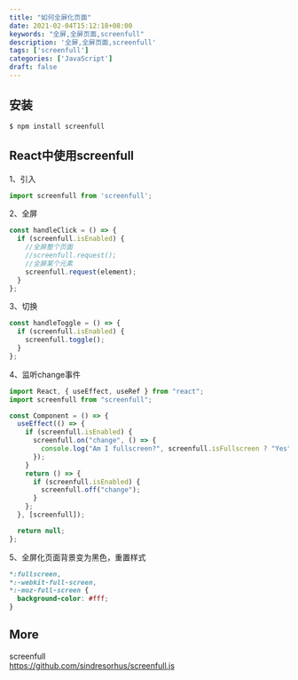 ```yaml
---
title: "如何全屏化页面"
date: 2021-02-04T15:12:18+08:00
keywords: "全屏,全屏页面,screenfull"
description: '全屏,全屏页面,screenfull'
tags: ['screenfull']
categories: ['JavaScript']
draft: false
---
```


## 安装

```
$ npm install screenfull
```

## React中使用screenfull

1、引入

```JavaScript
import screenfull from 'screenfull';
```

2、全屏

```JavaScript
const handleClick = () => {
  if (screenfull.isEnabled) {
    //全屏整个页面
    //screenfull.request();
    //全屏某个元素
    screenfull.request(element);
  }
};
```

3、切换

```JavaScript
const handleToggle = () => {
  if (screenfull.isEnabled) {
    screenfull.toggle();
  }
};
```

4、监听change事件

```JavaScript
import React, { useEffect, useRef } from "react";
import screenfull from "screenfull";

const Component = () => {
  useEffect(() => {
    if (screenfull.isEnabled) {
      screenfull.on("change", () => {
        console.log("Am I fullscreen?", screenfull.isFullscreen ? "Yes" : "No");
      });
    }
    return () => {
      if (screenfull.isEnabled) {
        screenfull.off("change");
      }
    };
  }, [screenfull]);

  return null;
};
```

5、全屏化页面背景变为黑色，重置样式

```CSS
*:fullscreen,
*:-webkit-full-screen,
*:-moz-full-screen {
  background-color: #fff;
}
```

## More 

screenfull    
https://github.com/sindresorhus/screenfull.js  